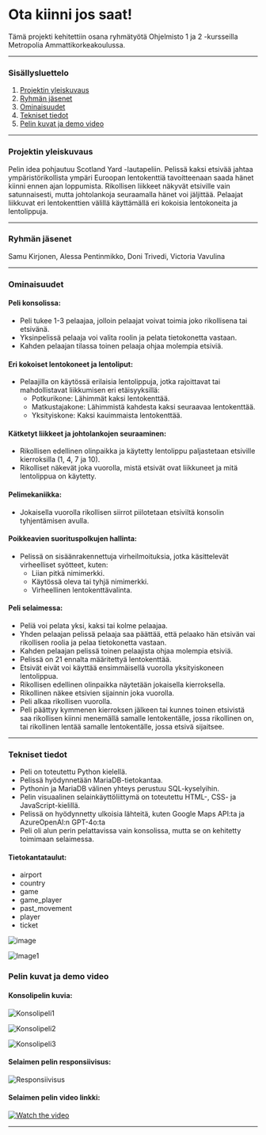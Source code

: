 # Ota kiinni jos saat!

Tämä projekti kehitettiin osana ryhmätyötä Ohjelmisto 1 ja 2 -kursseilla Metropolia Ammattikorkeakoulussa.

---

### Sisällysluettelo

1. [Projektin yleiskuvaus](#projektin-yleiskuvaus)
2. [Ryhmän jäsenet](#Ryhmän-jäsenet)
3. [Ominaisuudet](#Ominaisuudet)
4. [Tekniset tiedot](#Tekniset-tiedot)
5. [Pelin kuvat ja demo video](#Pelin-kuvat-ja-demo-video)

---

### Projektin yleiskuvaus

Pelin idea pohjautuu Scotland Yard -lautapeliin. Pelissä kaksi etsivää jahtaa ympäristörikollista ympäri Euroopan lentokenttiä tavoitteenaan saada hänet kiinni ennen ajan loppumista. Rikollisen liikkeet näkyvät etsiville vain satunnaisesti, mutta johtolankoja seuraamalla hänet voi jäljittää. Pelaajat liikkuvat eri lentokenttien välillä käyttämällä eri kokoisia lentokoneita ja lentolippuja.

---

### Ryhmän jäsenet

Samu Kirjonen, Alessa Pentinmikko, Doni Trivedi, Victoria Vavulina

---

### Ominaisuudet

#### Peli konsolissa:

- Peli tukee 1-3 pelaajaa, jolloin pelaajat voivat toimia joko rikollisena tai etsivänä.
- Yksinpelissä pelaaja voi valita roolin ja pelata tietokonetta vastaan.
- Kahden pelaajan tilassa toinen pelaaja ohjaa molempia etsiviä.

#### Eri kokoiset lentokoneet ja lentoliput:

- Pelaajilla on käytössä erilaisia lentolippuja, jotka rajoittavat tai mahdollistavat liikkumisen eri etäisyyksillä:
  - Potkurikone: Lähimmät kaksi lentokenttää.
  - Matkustajakone: Lähimmistä kahdesta kaksi seuraavaa lentokenttää.
  - Yksityiskone: Kaksi kauimmaista lentokenttää.

#### Kätketyt liikkeet ja johtolankojen seuraaminen:

- Rikollisen edellinen olinpaikka ja käytetty lentolippu paljastetaan etsiville kierroksilla (1, 4, 7 ja 10).
- Rikolliset näkevät joka vuorolla, mistä etsivät ovat liikkuneet ja mitä lentolippua on käytetty.

#### Pelimekaniikka:

- Jokaisella vuorolla rikollisen siirrot piilotetaan etsiviltä konsolin tyhjentämisen avulla.

#### Poikkeavien suorituspolkujen hallinta:

- Pelissä on sisäänrakennettuja virheilmoituksia, jotka käsittelevät virheelliset syötteet, kuten:
  - Liian pitkä nimimerkki.
  - Käytössä oleva tai tyhjä nimimerkki.
  - Virheellinen lentokenttävalinta.

#### Peli selaimessa:

- Peliä voi pelata yksi, kaksi tai kolme pelaajaa.‬
- Yhden pelaajan pelissä pelaaja saa päättää, että pelaako hän etsivän vai‬ rikollisen roolia ja pelaa tietokonetta vastaan.‬
- Kahden pelaajan pelissä toinen pelaajista ohjaa molempia etsiviä.‬
- Pelissä on 21 ennalta määritettyä lentokenttää.‬
- Etsivät eivät voi käyttää ensimmäisellä vuorolla yksityiskoneen lentolippua.‬
- Rikollisen edellinen olinpaikka näytetään jokaisella kierroksella.‬
- Rikollinen näkee etsivien sijainnin joka vuorolla.‬
- Peli alkaa rikollisen vuorolla.‬
- Peli päättyy kymmenen kierroksen jälkeen tai kunnes toinen etsivistä saa‬ rikollisen kiinni menemällä samalle lentokentälle, jossa rikollinen on, tai‬ rikollinen lentää samalle lentokentälle, jossa etsivä sijaitsee.‬
  ‭

---

### Tekniset tiedot

- Peli on toteutettu Python kielellä.
- Pelissä hyödynnetään MariaDB-tietokantaa.
- Pythonin ja MariaDB välinen yhteys perustuu SQL-kyselyihin.
- Pelin visuaalinen selainkäyttöliittymä on toteutettu HTML-, CSS- ja JavaScript-kielillä.
- Pelissä on hyödynnetty ulkoisia lähteitä, kuten Google Maps API:ta ja AzureOpenAI:n GPT-4o:ta
- Peli oli alun perin pelattavissa vain konsolissa, mutta se on kehitetty toimimaan selaimessa.

#### Tietokantataulut:

- airport
- country
- game
- game_player
- past_movement
- player
- ticket

![image](https://github.com/user-attachments/assets/3dd3e582-a5d8-4168-b76e-5bfc8c932a52)

![Image1](https://github.com/user-attachments/assets/58f9ab12-4660-4114-9e49-04d7c83c9810)

### Pelin kuvat ja demo video

#### Konsolipelin kuvia:

<!-- <img width="1187" alt="Screenshot 2024-10-09 at 1 52 38" src="https://github.com/user-attachments/assets/cd1e155a-07fe-42b4-ad87-a130368565ba"> -->

![Konsolipeli1](./frontend/assets/konsolipeli1.png)

<!-- <img width="1182" alt="Screenshot 2024-10-09 at 1 53 22" src="https://github.com/user-attachments/assets/2fdabdf1-9f78-414f-8525-0dd1a687f665"> -->

![Konsolipeli2](./frontend/assets/konsolipeli2.png)

<!-- <img width="1182" alt="Screenshot 2024-10-09 at 1 53 53" src="https://github.com/user-attachments/assets/d38b4128-a051-40f0-bf05-a6ee055b71aa"> -->

![Konsolipeli3](./frontend/assets/konsolipeli3.png)

#### Selaimen pelin responsiivisus:

![Responsiivisus](./frontend/assets/Responsiivisus.png)

#### Selaimen pelin video linkki:

[![Watch the video](./frontend/assets/YT_video.png)](https://www.youtube.com/watch?v=2oeH_PIistw)

---
